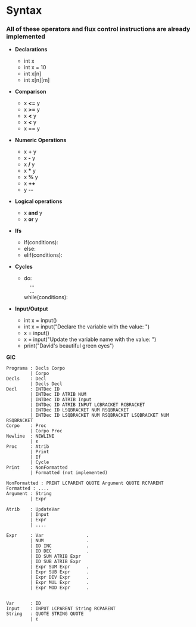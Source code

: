 
# Syntax
### All of these operators and flux control instructions are already implemented

* **Declarations**
    * int x
    * int x = 10
    * int x[n]
    * int x[n][m]

* **Comparison**  
    * x **<=** y
    * x **>=** y
    * x **<** y
    * x **<** y
    * x **==** y

* **Numeric Operations**  
    * x **+** y
    * x **-** y
    * x **/** y
    * x **\*** y
    * x **%** y
    * x **++**
    * y **--**
* **Logical operations**
    * x **and** y 
    * x **or** y
* **Ifs**
    * If(conditions):
    * else:
    * elif(conditions):

* **Cycles**
    * do:  
    &nbsp;&nbsp;&nbsp; ...  
    &nbsp;&nbsp;&nbsp; ...  
    while(conditions):

* **Input/Output**
    * int x = input()
    * int x = input("Declare the variable with the value: ")
    * x = input()
    * x = input("Update the variable name with the value: ")
    * print("David's beautiful green eyes") 

**GIC**
```
Programa : Decls Corpo
         | Corpo
Decls    : Decl
         | Decls Decl
Decl     : INTDec ID
         | INTDec ID ATRIB NUM
         | INTDec ID ATRIB Input 
         | INTDec ID ATRIB INPUT LCBRACKET RCBRACKET
         | INTDec ID LSQBRACKET NUM RSQBRACKET
         | INTDec ID LSQBRACKET NUM RSQBRACKET LSQBRACKET NUM RSQBRACKET
Corpo    : Proc
         | Corpo Proc
Newline  : NEWLINE
         | ε
Proc     : Atrib
         | Print
         | If
         | Cycle
Print    : NonFormatted
         | Formatted (not implemented)

NonFormatted : PRINT LCPARENT QUOTE Argument QUOTE RCPARENT
Formatted : ....
Argument : String
         | Expr

Atrib    : UpdateVar
         | Input
         | Expr
         | ....

Expr     : Var                .
         | NUM                .
         | ID INC             . 
         | ID DEC             .
         | ID SUM ATRIB Expr  
         | ID SUB ATRIB Expr
         | Expr SUM Expr      .
         | Expr SUB Expr      .
         | Expr DIV Expr      .
         | Expr MUL Expr      .
         | Expr MOD Expr      .


Var      : ID
Input    : INPUT LCPARENT String RCPARENT
String   : QUOTE STRING QUOTE
         | ε

```
